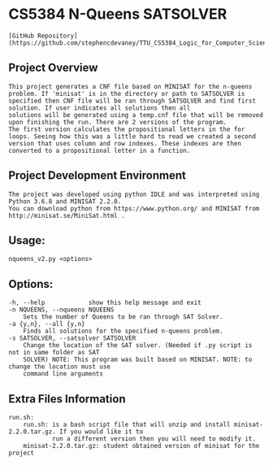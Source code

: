 # CS5384 N-Queens SATSOLVER
	[GitHub Repository](https://github.com/stephencdevaney/TTU_CS5384_Logic_for_Computer_Scientists)

## Project Overview
	This project generates a CNF file based on MINISAT for the n-queens problem. If 'minisat' is in the directory or path to SATSOLVER is
	specified then CNF file will be ran through SATSOLVER and find first solution. If user indicates all solutions then all
	solutions will be generated using a temp.cnf file that will be removed upon finishing the run. There are 2 versions of the program.
	The first version calculates the propositional letters in the for loops. Seeing how this was a little hard to read we created a second
	version that uses column and row indexes. These indexes are then converted to a propositional letter in a function.

## Project Development Environment
	The project was developed using python IDLE and was interpreted using Python 3.6.8 and MINISAT 2.2.0. 
	You can download python from https://www.python.org/ and MINISAT from http://minisat.se/MiniSat.html .

## Usage:
	nqueens_v2.py <options>

## Options:
	-h, --help            show this help message and exit
	-n NQUEENS, --nqueens NQUEENS
		Sets the number of Queens to be ran through SAT Solver.
	-a {y,n}, --all {y,n}
		Finds all solutions for the specified n-queens problem.
	-s SATSOLVER, --satsolver SATSOLVER
		Change the location of the SAT solver. (Needed if .py script is not in same folder as SAT
		SOLVER) NOTE: This program was built based on MINISAT. NOTE: to change the location must use
		command line arguments
		
## Extra Files Information
	run.sh:
		run.sh: is a bash script file that will unzip and install minisat-2.2.0.tar.gz. If you would like it to 
			    run a different version then you will need to modify it.
		minisat-2.2.0.tar.gz: student obtained version of minisat for the project
